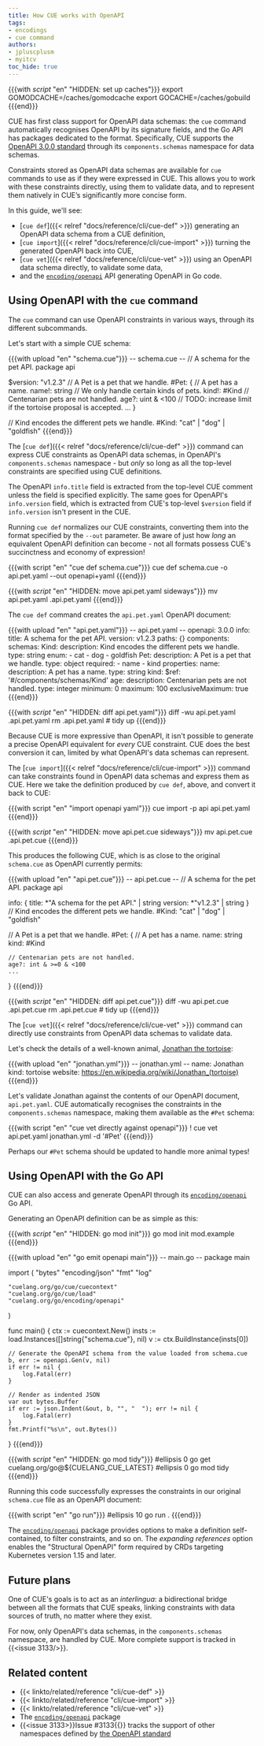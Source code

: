 ```yaml
---
title: How CUE works with OpenAPI
tags:
- encodings
- cue command
authors:
- jpluscplusm
- myitcv
toc_hide: true
---
```


{{{with _script_ "en" "HIDDEN: set up caches"}}}
export GOMODCACHE=/caches/gomodcache
export GOCACHE=/caches/gobuild
{{{end}}}

CUE has first class support for OpenAPI data schemas: the `cue` command
automatically recognises OpenAPI by its signature fields, and the Go API has
packages dedicated to the format.
Specifically, CUE supports the
[OpenAPI 3.0.0 standard](https://github.com/OAI/OpenAPI-Specification/tree/3.0.0)
through its `components.schemas` namespace for data schemas.

Constraints stored as OpenAPI data schemas are available for `cue` commands to
use as if they were expressed in CUE. This allows you to work with these
constraints directly, using them to validate data, and to represent them
natively in CUE’s significantly more concise form.

In this guide, we'll see:

- [`cue def`]({{< relref "docs/reference/cli/cue-def" >}})
  generating an OpenAPI data schema from a CUE definition,
- [`cue import`]({{< relref "docs/reference/cli/cue-import" >}})
  turning the generated OpenAPI back into CUE,
- [`cue vet`]({{< relref "docs/reference/cli/cue-vet" >}})
  using an OpenAPI data schema directly, to validate some data,
- and the
  [`encoding/openapi`](https://pkg.go.dev/cuelang.org/go/encoding/openapi)
  API generating OpenAPI in Go code.

## Using OpenAPI with the `cue` command

The `cue` command can use OpenAPI constraints in various ways, through its
different subcommands.

Let's start with a simple CUE schema:

{{{with upload "en" "schema.cue"}}}
-- schema.cue --
// A schema for the pet API.
package api

$version: "v1.2.3"
// A Pet is a pet that we handle.
#Pet: {
	// A pet has a name.
	name!: string
	// We only handle certain kinds of pets.
	kind!: #Kind
	// Centenarian pets are not handled.
	age?: uint & <100 // TODO: increase limit if the tortoise proposal is accepted.
	...
}

// Kind encodes the different pets we handle.
#Kind: "cat" | "dog" | "goldfish"
{{{end}}}

The [`cue def`]({{< relref "docs/reference/cli/cue-def" >}}) command can
express CUE constraints as OpenAPI data schemas, in OpenAPI's
`components.schemas` namespace - but *only* so long as all the top-level
constraints are specified using CUE definitions.

The OpenAPI `info.title` field is extracted from the top-level CUE comment
unless the field is specified explicitly. The same goes for OpenAPI's
`info.version` field, which is extracted from CUE's top-level `$version` field
if `info.version` isn't present in the CUE.

Running `cue def` normalizes our CUE constraints, converting them into the
format specified by the `--out` parameter.
Be aware of just how *long* an equivalent OpenAPI definition can become - not
all formats possess CUE's succinctness and economy of expression!

{{{with script "en" "cue def schema.cue"}}}
cue def schema.cue -o api.pet.yaml --out openapi+yaml
{{{end}}}

{{{with _script_ "en" "HIDDEN: move api.pet.yaml sideways"}}}
mv api.pet.yaml .api.pet.yaml
{{{end}}}

The `cue def` command creates the `api.pet.yaml` OpenAPI document:

{{{with upload "en" "api.pet.yaml"}}}
-- api.pet.yaml --
openapi: 3.0.0
info:
  title: A schema for the pet API.
  version: v1.2.3
paths: {}
components:
  schemas:
    Kind:
      description: Kind encodes the different pets we handle.
      type: string
      enum:
        - cat
        - dog
        - goldfish
    Pet:
      description: A Pet is a pet that we handle.
      type: object
      required:
        - name
        - kind
      properties:
        name:
          description: A pet has a name.
          type: string
        kind:
          $ref: '#/components/schemas/Kind'
        age:
          description: Centenarian pets are not handled.
          type: integer
          minimum: 0
          maximum: 100
          exclusiveMaximum: true
{{{end}}}

{{{with _script_ "en" "HIDDEN: diff api.pet.yaml"}}}
diff -wu api.pet.yaml .api.pet.yaml
rm .api.pet.yaml # tidy up
{{{end}}}

Because CUE is more expressive than OpenAPI,
it isn't possible to generate a precise OpenAPI equivalent for *every* CUE constraint.
CUE does the best conversion it can,
limited by what OpenAPI's data schemas can represent.

The [`cue import`]({{< relref "docs/reference/cli/cue-import" >}}) command
can take constraints found in OpenAPI data schemas and express them as CUE.
Here we take the definition produced by `cue def`, above, and convert it back to CUE:

{{{with script "en" "import openapi yaml"}}}
cue import -p api api.pet.yaml
{{{end}}}

{{{with _script_ "en" "HIDDEN: move api.pet.cue sideways"}}}
mv api.pet.cue .api.pet.cue
{{{end}}}

This produces the following CUE, which is as close to the original `schema.cue`
as OpenAPI currently permits:

{{{with upload "en" "api.pet.cue"}}}
-- api.pet.cue --
// A schema for the pet API.
package api

info: {
	title:   *"A schema for the pet API." | string
	version: *"v1.2.3" | string
}
// Kind encodes the different pets we handle.
#Kind: "cat" | "dog" | "goldfish"

// A Pet is a pet that we handle.
#Pet: {
	// A pet has a name.
	name: string
	kind: #Kind

	// Centenarian pets are not handled.
	age?: int & >=0 & <100
	...
}
{{{end}}}

{{{with _script_ "en" "HIDDEN: diff api.pet.cue"}}}
diff -wu api.pet.cue .api.pet.cue
rm .api.pet.cue # tidy up
{{{end}}}

The [`cue vet`]({{< relref "docs/reference/cli/cue-vet" >}}) command can
directly use constraints from OpenAPI data schemas to validate data.

Let's check the details of a well-known animal,
[Jonathan the tortoise](https://en.wikipedia.org/wiki/Jonathan_(tortoise)):

{{{with upload "en" "jonathan.yml"}}}
-- jonathan.yml --
name: Jonathan
kind: tortoise
website: https://en.wikipedia.org/wiki/Jonathan_(tortoise)
{{{end}}}

Let's validate Jonathan against the contents of our OpenAPI document, `api.pet.yaml`.
CUE automatically recognises the constraints in the `components.schemas` namespace,
making them available as the `#Pet` schema:

{{{with script "en" "cue vet directly against openapi"}}}
! cue vet api.pet.yaml jonathan.yml -d '#Pet'
{{{end}}}

Perhaps our `#Pet` schema should be updated to handle more animal types!

## Using OpenAPI with the Go API

CUE can also access and generate OpenAPI through its
[`encoding/openapi`](https://pkg.go.dev/cuelang.org/go/encoding/openapi)
Go API.

Generating an OpenAPI definition can be as simple as this:

{{{with _script_ "en" "HIDDEN: go mod init"}}}
go mod init mod.example
{{{end}}}

{{{with upload "en" "go emit openapi main"}}}
-- main.go --
package main

import (
	"bytes"
	"encoding/json"
	"fmt"
	"log"

	"cuelang.org/go/cue/cuecontext"
	"cuelang.org/go/cue/load"
	"cuelang.org/go/encoding/openapi"
)

func main() {
	ctx := cuecontext.New()
	insts := load.Instances([]string{"schema.cue"}, nil)
	v := ctx.BuildInstance(insts[0])

	// Generate the OpenAPI schema from the value loaded from schema.cue
	b, err := openapi.Gen(v, nil)
	if err != nil {
		log.Fatal(err)
	}

	// Render as indented JSON
	var out bytes.Buffer
	if err := json.Indent(&out, b, "", "  "); err != nil {
		log.Fatal(err)
	}
	fmt.Printf("%s\n", out.Bytes())
}
{{{end}}}

{{{with _script_ "en" "HIDDEN: go mod tidy"}}}
#ellipsis 0
go get cuelang.org/go@${CUELANG_CUE_LATEST}
#ellipsis 0
go mod tidy
{{{end}}}

Running this code successfully expresses the constraints in our original
`schema.cue` file as an OpenAPI document:

{{{with script "en" "go run"}}}
#ellipsis 10
go run .
{{{end}}}

The [`encoding/openapi`](https://pkg.go.dev/cuelang.org/go/encoding/openapi)
package provides options to make a definition self-contained, to filter
constraints, and so on. The *expanding references* option enables the
"Structural OpenAPI" form required by CRDs targeting Kubernetes version 1.15
and later.

## Future plans

One of CUE's goals is to act as an *interlingua*: a bidirectional bridge
between all the formats that CUE speaks, linking constraints with data sources
of truth, no matter where they exist.

For now, only OpenAPI's data schemas, in the `components.schemas` namespace,
are handled by CUE. More complete support is tracked in {{<issue 3133/>}}.

## Related content

- {{< linkto/related/reference "cli/cue-def" >}}
- {{< linkto/related/reference "cli/cue-import" >}}
- {{< linkto/related/reference "cli/cue-vet" >}}
- The [`encoding/openapi`](https://pkg.go.dev/cuelang.org/go/encoding/openapi) package
- {{<issue 3133>}}Issue #3133{{</issue>}} tracks the support of other namespaces defined by
  [the OpenAPI standard](https://github.com/OAI/OpenAPI-Specification/tree/3.0.0)
